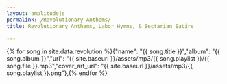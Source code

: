 ```yaml
---
layout: amplitudejs
permalink: /Revolutionary Anthems/
title: Revolutionary Anthems, Labor Hymns, & Sectarian Satire

---
```


{% for song in site.data.revolution %}{"name": "{{ song.title }}","album": "{{ song.album }}","url": "{{ site.baseurl }}/assets/mp3/{{ song.playlist }}/{{ song.file }}.mp3","cover_art_url": "{{ site.baseurl }}/assets/mp3/{{ song.playlist }}.png"},{% endfor %}